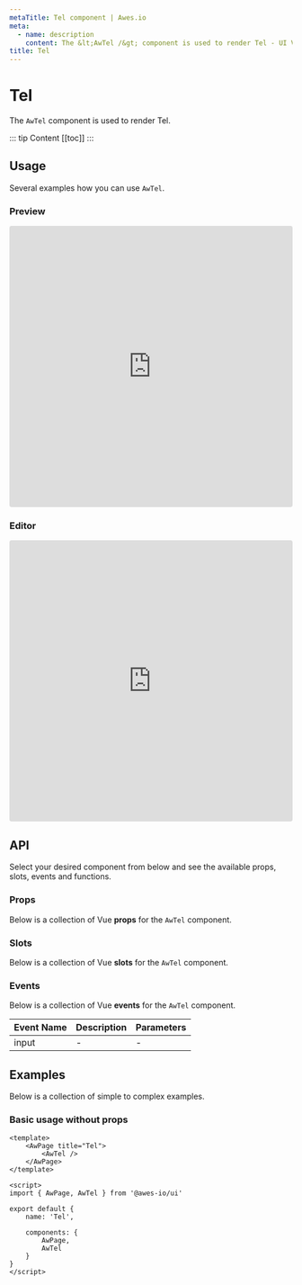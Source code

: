 ```yaml
---
metaTitle: Tel сomponent | Awes.io
meta:
  - name: description
    content: The &lt;AwTel /&gt; component is used to render Tel - UI Vue component for Awes.io.
title: Tel
---
```

# Tel

The `AwTel` component is used to render Tel.

::: tip Content
[[toc]]
:::

## Usage
Several examples how you can use `AwTel`.

### Preview
<iframe
     src='https://codesandbox.io/embed/github/awes-io/client/tree/master/examples/basic-ui?autoresize=1&fontsize=14&hidenavigation=1&initialpath=%2Faw-input&module=%2Fpages%2Faw-input.vue&theme=dark&view=preview'
     style='width:100%; height:500px; border:0; border-radius: 4px; overflow:hidden;'
     title='basic-ui'
     allow='geolocation; microphone; camera; midi; vr; accelerometer; gyroscope; payment; ambient-light-sensor; encrypted-media; usb'
     sandbox='allow-modals allow-forms allow-popups allow-scripts allow-same-origin'
   ></iframe>

### Editor
<iframe
     src='https://codesandbox.io/embed/github/awes-io/client/tree/master/examples/basic-ui?autoresize=1&fontsize=14&hidenavigation=1&initialpath=%2Faw-input&module=%2Fpages%2Faw-input.vue&theme=dark&view=editor'
     style='width:100%; height:500px; border:0; border-radius: 4px; overflow:hidden;'
     title='basic-ui'
     allow='geolocation; microphone; camera; midi; vr; accelerometer; gyroscope; payment; ambient-light-sensor; encrypted-media; usb'
     sandbox='allow-modals allow-forms allow-popups allow-scripts allow-same-origin'
   ></iframe>

## API
Select your desired component from below and see the available props, slots, events and functions.

### Props
Below is a collection of Vue **props** for the `AwTel` component.
<!-- @vuese:AwTel:props:start -->

<!-- @vuese:AwTel:props:end -->

### Slots
Below is a collection of Vue **slots** for the `AwTel` component.
<!-- @vuese:AwTel:slots:start -->

<!-- @vuese:AwTel:slots:end -->

### Events
Below is a collection of Vue **events** for the `AwTel` component.
<!-- @vuese:AwTel:events:start -->
|Event Name|Description|Parameters|
|---|---|---|
|input|-|-|

<!-- @vuese:AwTel:events:end -->





## Examples
Below is a collection of simple to complex examples.

### Basic usage without props
```vue
<template>
    <AwPage title="Tel">
        <AwTel />
    </AwPage>
</template>

<script>
import { AwPage, AwTel } from '@awes-io/ui'

export default {
    name: 'Tel',

    components: {
        AwPage,
        AwTel
    }
}
</script>

```

